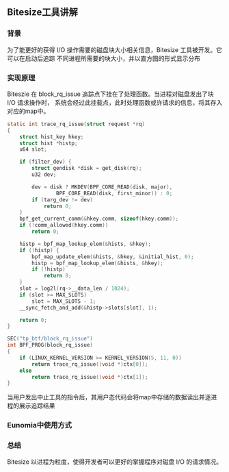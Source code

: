 ## Bitesize工具讲解

### 背景
为了能更好的获得 I/O 操作需要的磁盘块大小相关信息，Bitesize 工具被开发。它可以在启动后追踪
不同进程所需要的块大小，并以直方图的形式显示分布

### 实现原理
Biteszie 在 block_rq_issue 追踪点下挂在了处理函数。当进程对磁盘发出了块 I/O 请求操作时，
系统会经过此挂载点，此时处理函数或许请求的信息，将其存入对应的map中。
```c
static int trace_rq_issue(struct request *rq)
{
	struct hist_key hkey;
	struct hist *histp;
	u64 slot;

	if (filter_dev) {
		struct gendisk *disk = get_disk(rq);
		u32 dev;

		dev = disk ? MKDEV(BPF_CORE_READ(disk, major),
				BPF_CORE_READ(disk, first_minor)) : 0;
		if (targ_dev != dev)
			return 0;
	}
	bpf_get_current_comm(&hkey.comm, sizeof(hkey.comm));
	if (!comm_allowed(hkey.comm))
		return 0;

	histp = bpf_map_lookup_elem(&hists, &hkey);
	if (!histp) {
		bpf_map_update_elem(&hists, &hkey, &initial_hist, 0);
		histp = bpf_map_lookup_elem(&hists, &hkey);
		if (!histp)
			return 0;
	}
	slot = log2l(rq->__data_len / 1024);
	if (slot >= MAX_SLOTS)
		slot = MAX_SLOTS - 1;
	__sync_fetch_and_add(&histp->slots[slot], 1);

	return 0;
}

SEC("tp_btf/block_rq_issue")
int BPF_PROG(block_rq_issue)
{
	if (LINUX_KERNEL_VERSION >= KERNEL_VERSION(5, 11, 0))
		return trace_rq_issue((void *)ctx[0]);
	else
		return trace_rq_issue((void *)ctx[1]);
}
```
当用户发出中止工具的指令后，其用户态代码会将map中存储的数据读出并逐进程的展示追踪结果
### Eunomia中使用方式


### 总结
Bitesize 以进程为粒度，使得开发者可以更好的掌握程序对磁盘 I/O 的请求情况。